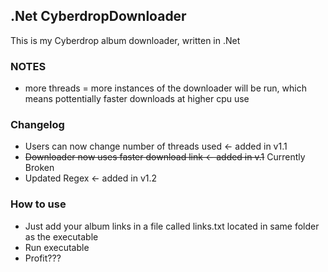 ## .Net CyberdropDownloader

This is my Cyberdrop album downloader, written in .Net  
### NOTES
- more threads = more instances of the downloader will be run, which means pottentially faster downloads at higher cpu use
### Changelog
- Users can now change number of threads used <- added in v1.1
- ~~Downloader now uses faster download link <- added in v.1~~ Currently Broken
- Updated Regex <- added in v1.2

### How to use

- Just add your album links in a file called links.txt located in same folder as the executable
- Run executable
- Profit???


